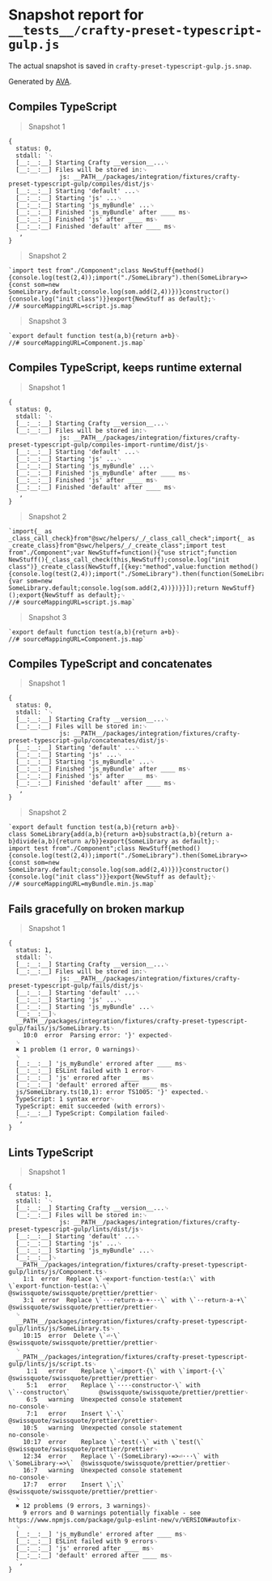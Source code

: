 # Snapshot report for `__tests__/crafty-preset-typescript-gulp.js`

The actual snapshot is saved in `crafty-preset-typescript-gulp.js.snap`.

Generated by [AVA](https://avajs.dev).

## Compiles TypeScript

> Snapshot 1

    {
      status: 0,
      stdall: `␊
      [__:__:__] Starting Crafty __version__...␊
      [__:__:__] Files will be stored in:␊
                  js: __PATH__/packages/integration/fixtures/crafty-preset-typescript-gulp/compiles/dist/js␊
      [__:__:__] Starting 'default' ...␊
      [__:__:__] Starting 'js' ...␊
      [__:__:__] Starting 'js_myBundle' ...␊
      [__:__:__] Finished 'js_myBundle' after ____ ms␊
      [__:__:__] Finished 'js' after ____ ms␊
      [__:__:__] Finished 'default' after ____ ms␊
      `,
    }

> Snapshot 2

    `import test from"./Component";class NewStuff{method(){console.log(test(2,4));import("./SomeLibrary").then(SomeLibrary=>{const som=new SomeLibrary.default;console.log(som.add(2,4))})}constructor(){console.log("init class")}}export{NewStuff as default};␊
    //# sourceMappingURL=script.js.map`

> Snapshot 3

    `export default function test(a,b){return a+b}␊
    //# sourceMappingURL=Component.js.map`

## Compiles TypeScript, keeps runtime external

> Snapshot 1

    {
      status: 0,
      stdall: `␊
      [__:__:__] Starting Crafty __version__...␊
      [__:__:__] Files will be stored in:␊
                  js: __PATH__/packages/integration/fixtures/crafty-preset-typescript-gulp/compiles-import-runtime/dist/js␊
      [__:__:__] Starting 'default' ...␊
      [__:__:__] Starting 'js' ...␊
      [__:__:__] Starting 'js_myBundle' ...␊
      [__:__:__] Finished 'js_myBundle' after ____ ms␊
      [__:__:__] Finished 'js' after ____ ms␊
      [__:__:__] Finished 'default' after ____ ms␊
      `,
    }

> Snapshot 2

    `import{_ as _class_call_check}from"@swc/helpers/_/_class_call_check";import{_ as _create_class}from"@swc/helpers/_/_create_class";import test from"./Component";var NewStuff=function(){"use strict";function NewStuff(){_class_call_check(this,NewStuff);console.log("init class")}_create_class(NewStuff,[{key:"method",value:function method(){console.log(test(2,4));import("./SomeLibrary").then(function(SomeLibrary){var som=new SomeLibrary.default;console.log(som.add(2,4))})}}]);return NewStuff}();export{NewStuff as default};␊
    //# sourceMappingURL=script.js.map`

> Snapshot 3

    `export default function test(a,b){return a+b}␊
    //# sourceMappingURL=Component.js.map`

## Compiles TypeScript and concatenates

> Snapshot 1

    {
      status: 0,
      stdall: `␊
      [__:__:__] Starting Crafty __version__...␊
      [__:__:__] Files will be stored in:␊
                  js: __PATH__/packages/integration/fixtures/crafty-preset-typescript-gulp/concatenates/dist/js␊
      [__:__:__] Starting 'default' ...␊
      [__:__:__] Starting 'js' ...␊
      [__:__:__] Starting 'js_myBundle' ...␊
      [__:__:__] Finished 'js_myBundle' after ____ ms␊
      [__:__:__] Finished 'js' after ____ ms␊
      [__:__:__] Finished 'default' after ____ ms␊
      `,
    }

> Snapshot 2

    `export default function test(a,b){return a+b}␊
    class SomeLibrary{add(a,b){return a+b}substract(a,b){return a-b}divide(a,b){return a/b}}export{SomeLibrary as default};␊
    import test from"./Component";class NewStuff{method(){console.log(test(2,4));import("./SomeLibrary").then(SomeLibrary=>{const som=new SomeLibrary.default;console.log(som.add(2,4))})}constructor(){console.log("init class")}}export{NewStuff as default};␊
    //# sourceMappingURL=myBundle.min.js.map`

## Fails gracefully on broken markup

> Snapshot 1

    {
      status: 1,
      stdall: `␊
      [__:__:__] Starting Crafty __version__...␊
      [__:__:__] Files will be stored in:␊
                  js: __PATH__/packages/integration/fixtures/crafty-preset-typescript-gulp/fails/dist/js␊
      [__:__:__] Starting 'default' ...␊
      [__:__:__] Starting 'js' ...␊
      [__:__:__] Starting 'js_myBundle' ...␊
      [__:__:__]␊
      __PATH__/packages/integration/fixtures/crafty-preset-typescript-gulp/fails/js/SomeLibrary.ts␊
        10:0  error  Parsing error: '}' expected␊
      ␊
      ✖ 1 problem (1 error, 0 warnings)␊
      ␊
      [__:__:__] 'js_myBundle' errored after ____ ms␊
      [__:__:__] ESLint failed with 1 error␊
      [__:__:__] 'js' errored after ____ ms␊
      [__:__:__] 'default' errored after ____ ms␊
      js/SomeLibrary.ts(10,1): error TS1005: '}' expected.␊
      TypeScript: 1 syntax error␊
      TypeScript: emit succeeded (with errors)␊
      [__:__:__] TypeScript: Compilation failed␊
      `,
    }

## Lints TypeScript

> Snapshot 1

    {
      status: 1,
      stdall: `␊
      [__:__:__] Starting Crafty __version__...␊
      [__:__:__] Files will be stored in:␊
                  js: __PATH__/packages/integration/fixtures/crafty-preset-typescript-gulp/lints/dist/js␊
      [__:__:__] Starting 'default' ...␊
      [__:__:__] Starting 'js' ...␊
      [__:__:__] Starting 'js_myBundle' ...␊
      [__:__:__]␊
      __PATH__/packages/integration/fixtures/crafty-preset-typescript-gulp/lints/js/Component.ts␊
        1:1  error  Replace \`⏎export·function·test(a:\` with \`export·function·test(a:·\`  @swissquote/swissquote/prettier/prettier␊
        3:1  error  Replace \`···return·a·+···\` with \`··return·a·+\`                      @swissquote/swissquote/prettier/prettier␊
      ␊
      __PATH__/packages/integration/fixtures/crafty-preset-typescript-gulp/lints/js/SomeLibrary.ts␊
        10:15  error  Delete \`⏎·\`  @swissquote/swissquote/prettier/prettier␊
      ␊
      __PATH__/packages/integration/fixtures/crafty-preset-typescript-gulp/lints/js/script.ts␊
         1:1   error    Replace \`⏎import·{\` with \`import·{·\`                   @swissquote/swissquote/prettier/prettier␊
         5:1   error    Replace \`····constructor·\` with \`··constructor\`        @swissquote/swissquote/prettier/prettier␊
         6:5   warning  Unexpected console statement                           no-console␊
         7:1   error    Insert \`·\`                                             @swissquote/swissquote/prettier/prettier␊
        10:5   warning  Unexpected console statement                           no-console␊
        10:17  error    Replace \`·test(·\` with \`test(\`                         @swissquote/swissquote/prettier/prettier␊
        12:34  error    Replace \`·(SomeLibrary)·=>⏎···\` with \`SomeLibrary·=>\`  @swissquote/swissquote/prettier/prettier␊
        16:7   warning  Unexpected console statement                           no-console␊
        17:7   error    Insert \`;\`                                             @swissquote/swissquote/prettier/prettier␊
      ␊
      ✖ 12 problems (9 errors, 3 warnings)␊
        9 errors and 0 warnings potentially fixable - see https://www.npmjs.com/package/gulp-eslint-new/v/VERSION#autofix␊
      ␊
      [__:__:__] 'js_myBundle' errored after ____ ms␊
      [__:__:__] ESLint failed with 9 errors␊
      [__:__:__] 'js' errored after ____ ms␊
      [__:__:__] 'default' errored after ____ ms␊
      `,
    }
